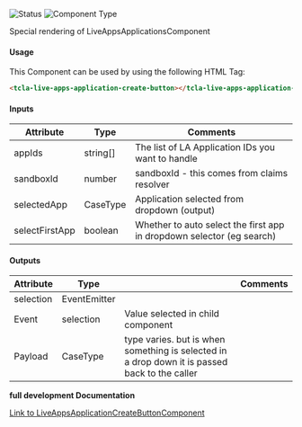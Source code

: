 
![Status][auto] ![Component Type][minor] <!--Component Meta {"created_by":"Auto", "reviewed_by":"Auto", "last_modified_by":"Auto", "comment":"none"} Component Meta -->


<p>Special rendering of LiveAppsApplicationsComponent</p>



#### Usage


This Component can be used by using the following HTML Tag:

```html
<tcla-live-apps-application-create-button></tcla-live-apps-application-create-button>
```

#### Inputs

Attribute | Type | Comments
--- | --- | ---
appIds | string[] | The list of LA Application IDs you want to handle
sandboxId | number | sandboxId - this comes from claims resolver
selectedApp | CaseType | Application selected from dropdown (output)
selectFirstApp | boolean | Whether to auto select the first app in dropdown selector (eg search)

#### Outputs

Attribute | Type |   | Comments
--- | --- | --- | ---
selection | EventEmitter<CaseType> |   |  
  | Event |  selection  |  Value selected in child component
  | Payload |  CaseType  |  type varies.  but is when something is selected in a drop down it is passed back to the caller


<b>full development Documentation</b>

[Link to LiveAppsApplicationCreateButtonComponent](https://tibcosoftware.github.io/TCSTK-Angular/libdocs/tc-liveapps-lib/components/LiveAppsApplicationCreateButtonComponent.html)


[auto]: https://img.shields.io/badge/Status-auto%20generated-lightgrey.svg?style=flat "auto generated"

[manually]: https://img.shields.io/badge/Status-manually%20created-yellow.svg?style=flat "manually created"

[draft]: https://img.shields.io/badge/Status-draft-red.svg?style=flat "draft"

[review]: https://img.shields.io/badge/Status-need%20review-yellowgreen.svg?style=flat "need review"

[review done]: https://img.shields.io/badge/Status-review%20done-green.svg?style=flat "review done"

[finalized]: https://img.shields.io/badge/Status-finalized-brightgreen.svg?style=flat "finalized"

[top]: https://img.shields.io/badge/Component%20Type-Top-blue.svg?style=flat "top Component"

[major]: https://img.shields.io/badge/Component%20Type-major%20Component-blue.svg?style=flat "major Component"

[minor]: https://img.shields.io/badge/Component%20Type-minor%20Component-blue.svg?style=flat "minor Component"


